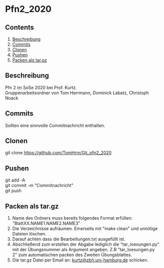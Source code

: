 # Pfn2_2020

## Contents
1. [Beschreibung](#Beschreibung)
2. [Commits](#Commits)
3. [Clonen](#Clonen)
4. [Pushen](#Pushen)
5. [Packen als tar.gz](#packen-als-targz)

## Beschreibung
Pfn 2 im SoSe 2020 bei Prof. Kurtz.  
Gruppenarbeitsordner von Tom Herrmann, Dominick Labatz, Christoph Noack

## Commits
Sollten eine sinnvolle Commitnachricht enthalten.

## Clonen
git clone https://github.com/TomHrm/Git_pfn2_2020

## Pushen
git add -A  
git commit -m "Commitnachricht"  
git push

## Packen als tar.gz
1. Name des Ordners muss bereits folgendes Format erfüllen:
"BlattXX.NAME1.NAME2.NAME3"
2. Die Verzeichnisse aufräumen. Einerseits mit "make clean" und unnötige Dateien löschen.
3. Darauf achten dass die Bearbeitungen.txt ausgefüllt ist.
4. Abschließend zum erstellen der Abgabe lediglich die "tar_loesungen.py" mit der Übungsnummer als Argument angeben.
Z.B "tar_loesungen.py 2" zum automatischen packen des Zweiten Übungsblattes.
5. Die tar.gz Datei per Email an: kurtz@zbh.uni-hamburg.de schicken.

